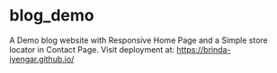 # blog_demo
A Demo blog website with Responsive Home Page and a Simple store locator in Contact Page. 
Visit deployment at: 
https://brinda-iyengar.github.io/
